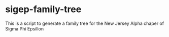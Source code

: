 # sigep-family-tree
This is a script to generate a family tree for the New Jersey Alpha chaper of Sigma Phi Epsillon
